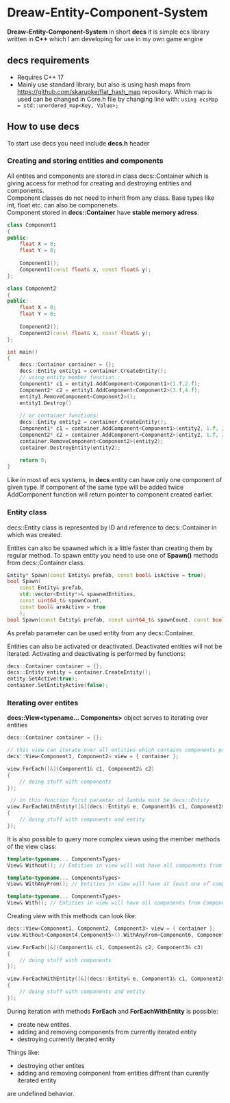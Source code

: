 # Dreaw-Entity-Component-System
**Dreaw-Entity-Component-System** in short **decs** it is simple ecs library written in **C++** which I am developing for use in my own game engine<br/>

## decs requirements
* Requires C++ 17
* Mainly use standard library, but also is using hash maps from https://github.com/skarupke/flat_hash_map repository. Which map is used can be changed in Core.h file by changing line with: ``` using ecsMap = std::unordered_map<Key, Value>; ```

## How to use **decs**
To start use decs you need include **decs.h** header

### Creating and storing entities and components
All entites and components are stored in class decs::Container which is giving access for method for creating and destroying entities and components.<br/>
Component classes do not need to inherit from any class. Base types like int, float etc. can also be componenets.<br/>
Component stored in **decs::Container** have **stable memory adress**.<br/>
```cpp
class Component1
{
public:
	float X = 0;
	float Y = 0;
	
	Component1();
	Component1(const float& x, const float& y);
};

class Component2
{
public:
	float X = 0;
	float Y = 0;
	
	Component2();
	Component2(const float& x, const float& y);
};

int main()
{
	decs::Container container = {};
	decs::Entity entity1 = container.CreateEntity();
	// using entity member function :
	Component1* c1 = entity1.AddComponent<Component1>(1.f,2.f);
	Component2* c2 = entity1.AddComponent<Component2>(3.f,4.f);
	entity1.RemoveComponent<Component2>();
	entity1.Destroy()
	
	// or container functions:
	decs::Entity entity2 = container.CreateEntity();
	Component1* c1 = container.AddComponent<Component1>(entity2, 1.f, 2.f);
	Component2* c2 = container.AddComponent<Component2>(entity2, 1.f, 2.f);
	container.RemoveComponent<Component2>(entity2);
	container.DestroyEntity(entity2);
	
	return 0;
}
```

Like in most of ecs systems, in **decs** entity can have only one component of given type. If component of the same type will be added twice AddComponent function will return pointer to component created earlier.<br/>

### Entity class
decs::Entity class is represented by ID and reference to decs::Container in which was created.<br/>

Entites can also be spawned which is a little faster than creating them by regular method. To spawn entity you need to use one of **Spawn()** methods from decs::Container class.
```cpp
Entity* Spawn(const Entity& prefab, const bool& isActive = true);
bool Spawn(
	const Entity& prefab, 
	std::vector<Entity*>& spawnedEntities, 
	const uint64_t& spawnCount, 
	const bool& areActive = true
	);
bool Spawn(const Entity& prefab, const uint64_t& spawnCount, const bool& areActive = true);
```
As prefab parameter can be used entity from any decs::Container.

Entities can also be activated or deactivated. Deactivated entities will not be iterated. Activating and deactivating is performed by functions:
```cpp
decs::Container container = {};
decs::Entity entity = container.CreateEntity();
entity.SetActive(true);
container.SetEntityActive(false);
```

### Iterating over entites
**decs::View<typename... Components>** object serves to iterating over entities
```cpp
decs::Container container = {}; 

// this view can iterate over all entities which contains components passed as template parameters
decs::View<Component1, Component2> view = { container }; 

view.ForEach([&](Component1& c1, Component2& c2)
{
	// doing stuff with components
});

 // in this function first paramter of lambda must be decs::Entity
view.ForEachWithEntity([&](decs::Entity& e, Component1& c1, Component2& c2)
{
	// doing stuff with components and entity
});
```
It is also possible to query more complex views using the member methods of the view class:
```cpp
template<typename... ComponentsTypes>
View& Without(); // Entities in view will not have all components from ComponetsTypes parameters list
```
```cpp
template<typename... ComponentsTypes>
View& WithAnyFrom(); // Entities in view will have at least one of component from ComponentTypes parameters list
```
```cpp
template<typename... ComponentsTypes>
View& With(); // Entities in view will have all components from ComponentTypes parameters list
```

Creating view with this methods can look like:
```cpp
decs::View<Component1, Component2, Component3> view = { container };
view.Without<Component4,Component5>().WithAnyFrom<Component6, Component7>().With<Component8, Component9>();

view.ForEach([&](Component1& c1, Component2& c2, Component3& c3)
{
	// doing stuff with components
});

view.ForEachWithEntity([&](decs::Entity& e, Component1& c1, Component2& c2, Component3& c3)
{
	// doing stuff with components and entity
});
```

During iteration with methods **ForEach** and **ForEachWithEntity** is possible:
* create new entites. 
* adding and removing components from currently iterated entity
* destroying currently iterated entity

Things like:
* destroying other entites
* adding and removing component from entities diffrent than curently iterated entity

are undefined behavior.

